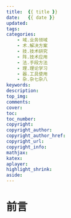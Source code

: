 ```yaml
---
title:  {{ title }}
date:   {{ date }}
updated:
tags:
categories:
    - 域.业务领域           
    - 术.解决方案        
    - 技.技术研究
    - 阵.技术应用
    - 法.手段方法  
    - 理.理论学习
    - 器.工具使用
    - 杂.杂七杂八
keywords:
description:
top_img:
comments:
cover:
toc:
toc_number:
copyright:
copyright_author:
copyright_author_href:
copyright_url:
copyright_info:
mathjax:
katex:
aplayer:
highlight_shrink:
aside:
---
```


# 前言

